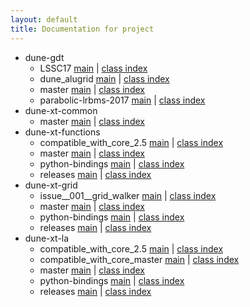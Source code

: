 ```yaml
---
layout: default
title: Documentation for project
---
```


- dune-gdt
    - LSSC17 [main](dune-gdt/LSSC17/index.html) | [class index](dune-gdt/LSSC17/classes.html)
    - dune_alugrid [main](dune-gdt/dune_alugrid/index.html) | [class index](dune-gdt/dune_alugrid/classes.html)
    - master [main](dune-gdt/master/index.html) | [class index](dune-gdt/master/classes.html)
    - parabolic-lrbms-2017 [main](dune-gdt/parabolic-lrbms-2017/index.html) | [class index](dune-gdt/parabolic-lrbms-2017/classes.html)
- dune-xt-common
    - master [main](dune-xt-common/master/index.html) | [class index](dune-xt-common/master/classes.html)
- dune-xt-functions
    - compatible_with_core_2.5 [main](dune-xt-functions/compatible_with_core_2.5/index.html) | [class index](dune-xt-functions/compatible_with_core_2.5/classes.html)
    - master [main](dune-xt-functions/master/index.html) | [class index](dune-xt-functions/master/classes.html)
    - python-bindings [main](dune-xt-functions/python-bindings/index.html) | [class index](dune-xt-functions/python-bindings/classes.html)
    - releases [main](dune-xt-functions/releases/index.html) | [class index](dune-xt-functions/releases/classes.html)
- dune-xt-grid
    - issue__001__grid_walker [main](dune-xt-grid/issue__001__grid_walker/index.html) | [class index](dune-xt-grid/issue__001__grid_walker/classes.html)
    - master [main](dune-xt-grid/master/index.html) | [class index](dune-xt-grid/master/classes.html)
    - python-bindings [main](dune-xt-grid/python-bindings/index.html) | [class index](dune-xt-grid/python-bindings/classes.html)
    - releases [main](dune-xt-grid/releases/index.html) | [class index](dune-xt-grid/releases/classes.html)
- dune-xt-la
    - compatible_with_core_2.5 [main](dune-xt-la/compatible_with_core_2.5/index.html) | [class index](dune-xt-la/compatible_with_core_2.5/classes.html)
    - compatible_with_core_master [main](dune-xt-la/compatible_with_core_master/index.html) | [class index](dune-xt-la/compatible_with_core_master/classes.html)
    - master [main](dune-xt-la/master/index.html) | [class index](dune-xt-la/master/classes.html)
    - python-bindings [main](dune-xt-la/python-bindings/index.html) | [class index](dune-xt-la/python-bindings/classes.html)
    - releases [main](dune-xt-la/releases/index.html) | [class index](dune-xt-la/releases/classes.html)
